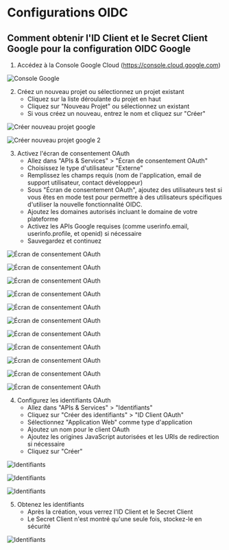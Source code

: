 # Configurations OIDC

## Comment obtenir l'ID Client et le Secret Client Google pour la configuration OIDC Google

1. Accédez à la Console Google Cloud (https://console.cloud.google.com)

![Console Google](../../../img/oidc/oidc_google.png)

2. Créez un nouveau projet ou sélectionnez un projet existant
   - Cliquez sur la liste déroulante du projet en haut
   - Cliquez sur "Nouveau Projet" ou sélectionnez un existant
   - Si vous créez un nouveau, entrez le nom et cliquez sur "Créer"

![Créer nouveau projet google](../../../img/oidc/oidc_google_1.png)

![Créer nouveau projet google 2](../../../img/oidc/oidc_google_2.png)

3. Activez l'écran de consentement OAuth
   - Allez dans "APIs & Services" > "Écran de consentement OAuth"
   - Choisissez le type d'utilisateur "Externe"
   - Remplissez les champs requis (nom de l'application, email de support utilisateur, contact développeur)
   - Sous "Écran de consentement OAuth", ajoutez des utilisateurs test si vous êtes en mode test pour permettre à des utilisateurs spécifiques d'utiliser la nouvelle fonctionnalité OIDC.
   - Ajoutez les domaines autorisés incluant le domaine de votre plateforme
   - Activez les APIs Google requises (comme userinfo.email, userinfo.profile, et openid) si nécessaire
   - Sauvegardez et continuez

![Écran de consentement OAuth](../../../img/oidc/oidc_google_4.png)

![Écran de consentement OAuth](../../../img/oidc/oidc_google_5.png)

![Écran de consentement OAuth](../../../img/oidc/oidc_google_6.png)

![Écran de consentement OAuth](../../../img/oidc/oidc_google_7-1.png)

![Écran de consentement OAuth](../../../img/oidc/oidc_google_7-2.png)

![Écran de consentement OAuth](../../../img/oidc/oidc_google_8.png)

![Écran de consentement OAuth](../../../img/oidc/oidc_google_9.png)

![Écran de consentement OAuth](../../../img/oidc/oidc_google_10.png)

![Écran de consentement OAuth](../../../img/oidc/oidc_google_11.png)

![Écran de consentement OAuth](../../../img/oidc/oidc_google_12.png)

![Écran de consentement OAuth](../../../img/oidc/oidc_google_13.png)

4. Configurez les identifiants OAuth
   - Allez dans "APIs & Services" > "Identifiants"
   - Cliquez sur "Créer des identifiants" > "ID Client OAuth"
   - Sélectionnez "Application Web" comme type d'application
   - Ajoutez un nom pour le client OAuth
   - Ajoutez les origines JavaScript autorisées et les URIs de redirection si nécessaire
   - Cliquez sur "Créer"

![Identifiants](../../../img/oidc/oidc_google_14.png)

![Identifiants](../../../img/oidc/oidc_google_15.png)

![Identifiants](../../../img/oidc/oidc_google_16.png)

5. Obtenez les identifiants
   - Après la création, vous verrez l'ID Client et le Secret Client
   - Le Secret Client n'est montré qu'une seule fois, stockez-le en sécurité

![Identifiants](../../../img/oidc/oidc_google_17.png)

